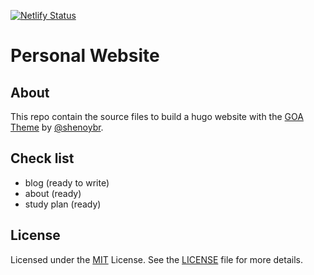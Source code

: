 [![Netlify Status](https://api.netlify.com/api/v1/badges/cc461dd3-e527-458f-8da2-8037e8623765/deploy-status)](https://app.netlify.com/sites/alkzar/deploys)

# Personal Website

## About

This repo contain the source files to build a hugo website with the [GOA Theme](https://github.com/shenoybr/hugo-goa) by [@shenoybr](https://github.com/shenoybr).

## Check list

- blog (ready to write)
- about (ready)
- study plan (ready)

## License

Licensed under the [MIT](https://opensource.org/licenses/MIT) License. See the [LICENSE](https://raw.githubusercontent.com/shenoybr/hugo-goa-demo/master/LICENSE) file for more details.
